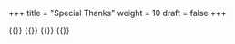 +++
title = "Special Thanks"
weight = 10
draft = false
+++

{{<gallery>}}
{{<team-member image="team/aaron.jpg" name="Aaron, our cameraman">}}
{{<team-member image="team/azubis.jpg" name="Berliner Feuerwehr Azubis">}}
{{</gallery>}}

